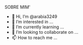 SOBRE MIM'                                                                                                                                                                                                                                                                                                                                                                                                                              


- 👋 Hi, I’m @arabia3249
- 👀 I’m interested in ...
- 🌱 I’m currently learning ...
- 💞️ I’m looking to collaborate on ...
- 📫 How to reach me ...

